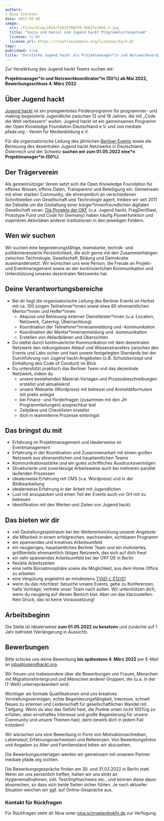 ```yaml
---
authors:
- Nina Schröter
date: 2022-02-08
image:
  src: /files/blog/2019/31632708378_9e627e19eb_z.jpg
  title: "Sonja und Daniel vom Jugend hackt Programmleitungsteam"
  license: CC-BY
  license_url: https://creativecommons.org/licenses/by/4.0/
tags:
published: true
title: "Verstärke Jugend hackt als Projektmanager*in und Netzwerkkoordinator*in (50%)"
---
```


Zur Verstärkung des Jugend hackt Teams suchen wir:

**Projektmanager\*in und Netzwerkkoordinator\*in (50%) ab Mai 2022, Bewerbungsschluss 4. März 2022**

## Über Jugend hackt

[Jugend hackt](https://jugendhackt.org/) ist ein preisgekröntes Förderprogramm für programmier- und making-begeisterte Jugendliche zwischen 12 und 18 Jahren, die mit „Code die Welt verbessern“ wollen. Jugend hackt ist ein gemeinsames Programm der Open Knowledge Foundation Deutschland e.V. und von mediale pfade.org - Verein für Medienbildung e.V.

Für die organisatorische Leitung des jährlichen [Berliner Events](https://jugendhackt.org/event-rueckblick/berlin-2019/) sowie die Betreuung des dezentralen Jugend hackt Netzwerks in Deutschland, Österreich und der Schweiz **suchen wir zum 01.05.2022 eine\*n Projektmanager\*in (50%)**.


## Der Trägerverein

Als gemeinnütziger Verein setzt sich die Open Knowledge Foundation für offenes Wissen, offene Daten, Transparenz und Beteiligung ein. Gemeinsam mit einer starken Community, die ehrenamtlich an verschiedenen Schnittstellen von Gesellschaft und Technologie agiert, treiben wir seit 2011 die Debatte um die Gestaltung einer bürger*innenfreundlichen digitalen Gesellschaft voran. [Die Projekte der OKF](https://okfn.de/projekte/) (u.a. Jugend hackt, FragDenStaat, Prototype Fund und Code for Germany) haben häufig Pionierfunktion und inspirieren Aktivitäten anderer Institutionen in den jeweiligen Feldern.

## Wen wir suchen

Wir suchen eine begeisterungsfähige, teamstarke, technik- und politikinteressierte Persönlichkeit, die sich gerne mit den Zusammenhängen zwischen Technologie, Gesellschaft, Bildung und Demokratie auseinandersetzt. Wir wünschen uns eine Person, die Freude an Projekt- und Eventmanagement sowie an der kontinuierlichen Kommunikation und Unterstützung unseres dezentralen Netzwerks hat.

## Deine Verantwortungsbereiche

* Bei dir liegt die organisatorische Leitung des Berliner Events im Herbst mit ca. 100 jungen Teilnehmer\*innen sowie etwa 60 ehrenamtlichen Mentor\*innen und Helfer\*innen
    * Akquise und Betreuung externer Dienstleister*innen (u.a. Location, Netzwerk, Catering, Übernachtung)
    * Koordination der Teilnehmer\*innenanmeldung und -kommunikation
    * Koordination der Mentor\*innenanmeldung und -kommunikation
    * Erstellen von Ablaufplänen und Übersichten
* Du stellst durch kontinuierliche Kommunikation mit dem dezentralen Netzwerk den reibungslosen Ablauf und Wissenstransfers zwischen den Events und Labs sicher und hast unsere festgelegten Standards bei der Durchführung von Jugend hackt-Angeboten (z.B. Schutzkonzept und Einhaltung des Code of Conduct) im Blick
* Du unterstützt praktisch das Berliner Team und das dezentrale Netzwerk, indem du
    * unsere bestehenden Material-Vorlagen und Prozessbeschreibungen erstellst und aktualisierst
    * unsere Webseite (Wordpress) mit betreust und Anmeldeformulare mit pretix anlegst
    * bei Finanz- und Förderfragen (zusammen mit den JH Programmleitungen) ansprechbar bist
    * Zeitpläne und Checklisten erstellst
    * dich in teaminterne Prozesse einbringst

## Das bringst du mit

* Erfahrung im Projektmanagement und idealerweise im Eventmanagement
* Erfahrung in der Koordination und Zusammenarbeit mit einem großen Netzwerk aus ehrenamtlichen und hauptamtlichen Teams
* Kommunikationsstärke und ein gutes schriftliches Ausdrucksvermögen
* Strukturierte und zuverlässige Arbeitsweise auch bei mehreren parallel laufenden Prozessen
* idealerweise Erfahrung mit CMS (v.a. Wordpress) und in der Bildbearbeitung
* idealerweise Erfahrung in der Arbeit mit Jugendlichen
* Lust mit anzupacken und einen Teil der Events auch vor Ort mit zu betreuen
* Identifikation mit den Werten und Zielen von Jugend hackt.

## Das bieten wir dir

* viel Gestaltungsspielraum bei der Weiterentwicklung unserer Angebote
* die Mitarbeit in einem erfolgreichen, wachsenden, sichtbaren Programm
* ein spannendes und kreatives Arbeitsumfeld
* ein neugieriges, hauptamtliches Berliner Team und ein motiviertes, größtenteils ehrenamtlich tätiges Netzwerk, das sich auf dich freut
* ein sehr spannendes Arbeitsumfeld bei der OKF DE in Berlin
* flexible Arbeitszeiten
* eine nette Büroatmosphäre sowie die Möglichkeit, aus dem Home Office zu arbeiten
* eine Vergütung angelehnt an mindestens [TVöD-L E12/S1](https://oeffentlicher-dienst.info/tv-l/allg/)
* wenn du das möchtest: besuche unsere Events, gehe zu Konferenzen, halte Vorträge, vertrete unser Team nach außen. Wir unterstützen dich, wenn du neugierig auf diesen Bereich bist. Aber um das klarzustellen: Kein Druck, das ist keine Voraussetzung!

## Arbeitsbeginn

Die Stelle ist idealerweise **zum 01.05.2022 zu besetzen** und zunächst auf 1 Jahr befristet (Verlängerung in Aussicht).

## Bewerbungen

Bitte schicke uns deine Bewerbung **bis spätestens 4. März 2022** per E-Mail an [jobs@jugendhackt.org](mailto:jobs@jugendhackt.org).

Wir freuen uns insbesondere über die Bewerbungen von Frauen, Menschen mit Migrationshintergrund und Menschen anderer Gruppen, die (u.a. in der IT-Welt) unterrepräsentiert sind.

Wichtiger als formale Qualifikationen sind uns kreatives Vorstellungsvermögen, echte Begeisterungsfähigkeit, Interesse, schnell Neues zu erlernen und Leidenschaft für gesellschaftlichen Wandel mit Tiefgang. Wenn du also das Gefühl hast, die Punkte unten nicht 100%ig zu erfüllen, aber ernsthaftes Interesse und große Begeisterung für unsere Community und unsere Themen hast, dann bewirb dich in jedem Fall trotzdem!

Wir wünschen uns eine Bewerbung in Form von Motivationsschreiben, Lebenslauf, Erfahrungsnachweisen und Referenzen. Von Bewerbungsfotos und Angaben zu Alter und Familienstand bitten wir abzusehen.

Die Bewerbungsunterlagen werden wir gemeinsam mit unserem Partner mediale pfade.org sichten.

Die Bewerbungsgespräche finden am 30. und 31.03.2022 in Berlin statt. Wenn wir uns persönlich treffen, halten wir uns strikt an Hygienemaßnahmen, inkl. Test/Impfnachweis etc., und können diese davor absprechen, so dass sich beide Seiten sicher fühlen. Je nach aktueller Situation weichen wir ggf. auf Online-Gespräche aus.

### Kontakt für Rückfragen

Für Rückfragen steht dir Nina unter [nina.schroeter@okfn.de](mailto:nina.schroeter@okfn.de) zur Verfügung.
